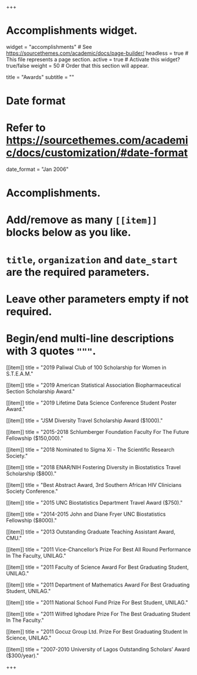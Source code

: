 +++
# Accomplishments widget.
widget = "accomplishments"  # See https://sourcethemes.com/academic/docs/page-builder/
headless = true  # This file represents a page section.
active = true  # Activate this widget? true/false
weight = 50  # Order that this section will appear.

title = "Awards"
subtitle = ""

# Date format
#   Refer to https://sourcethemes.com/academic/docs/customization/#date-format
date_format = "Jan 2006"

# Accomplishments.
#   Add/remove as many `[[item]]` blocks below as you like.
#   `title`, `organization` and `date_start` are the required parameters.
#   Leave other parameters empty if not required.
#   Begin/end multi-line descriptions with 3 quotes `"""`.


[[item]]
  title = "2019 Paliwal Club of 100 Scholarship for Women in S.T.E.A.M."

[[item]]
title = "2019 American Statistical Association Biopharmaceutical Section Scholarship Award."

[[item]]
title = "2019 Lifetime Data Science Conference Student Poster Award."

[[item]]
title = "JSM Diversity Travel Scholarship Award ($1000)."

[[item]]
title = "2015-2018 Schlumberger Foundation Faculty For The Future Fellowship ($150,000)."

[[item]]
title = "2018 Nominated to Sigma Xi - The Scientific Research Society."

[[item]]
title = "2018 ENAR/NIH Fostering Diversity in Biostatistics Travel Scholarship ($800)."

[[item]]
title = "Best Abstract Award, 3rd Southern African HIV Clinicians Society Conference."

[[item]]
title = "2015 UNC Biostatistics Department Travel Award ($750)."

[[item]]
title = "2014-2015 John and Diane Fryer UNC Biostatistics Fellowship ($8000)."

[[item]]
title = "2013 Outstanding Graduate Teaching Assistant Award, CMU."

[[item]]
title = "2011 Vice-Chancellor’s Prize For Best All Round Performance In The Faculty, UNILAG."

[[item]]
title = "2011 Faculty of Science Award For Best Graduating Student, UNILAG."

[[item]]
title = "2011 Department of Mathematics Award For Best Graduating Student, UNILAG."

[[item]]
title = "2011 National School Fund Prize For Best Student, UNILAG."

[[item]]
title = "2011 Wilfred Ighodare Prize For The Best Graduating Student In The Faculty."

[[item]]
title = "2011 Gocuz Group Ltd. Prize For Best Graduating Student In Science, UNILAG."

[[item]]
title = "2007-2010 University of Lagos Outstanding Scholars’ Award ($300/year)."




+++
